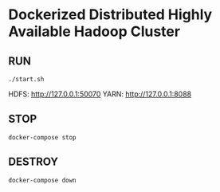 # Dockerized Distributed Highly Available Hadoop Cluster

## RUN
```
./start.sh
```
HDFS: http://127.0.0.1:50070 
YARN: http://127.0.0.1:8088

## STOP
```
docker-compose stop
```

## DESTROY
```
docker-compose down
```

